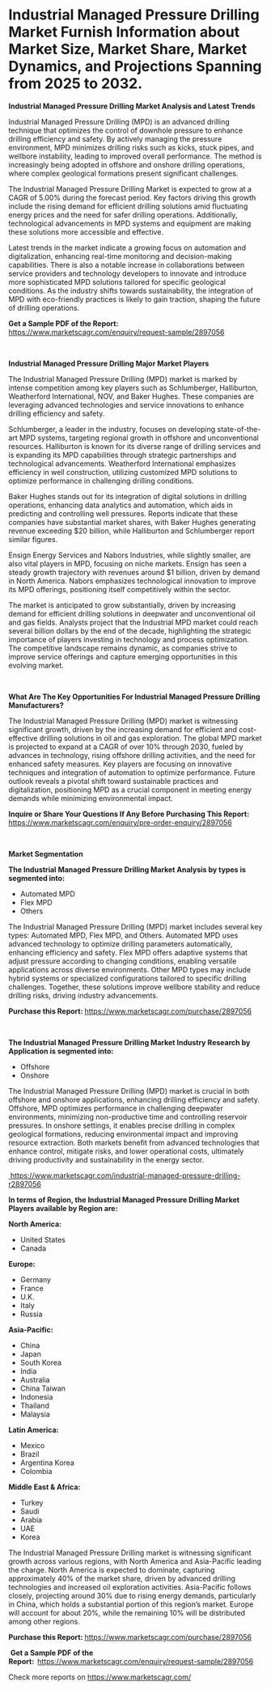 <p><h1>Industrial Managed Pressure Drilling Market Furnish Information about Market Size, Market Share, Market Dynamics, and Projections Spanning from 2025 to 2032.</h1></p><p><strong>Industrial Managed Pressure Drilling Market Analysis and Latest Trends</strong></p>
<p><p>Industrial Managed Pressure Drilling (MPD) is an advanced drilling technique that optimizes the control of downhole pressure to enhance drilling efficiency and safety. By actively managing the pressure environment, MPD minimizes drilling risks such as kicks, stuck pipes, and wellbore instability, leading to improved overall performance. The method is increasingly being adopted in offshore and onshore drilling operations, where complex geological formations present significant challenges.</p><p>The Industrial Managed Pressure Drilling Market is expected to grow at a CAGR of 5.00% during the forecast period. Key factors driving this growth include the rising demand for efficient drilling solutions amid fluctuating energy prices and the need for safer drilling operations. Additionally, technological advancements in MPD systems and equipment are making these solutions more accessible and effective.</p><p>Latest trends in the market indicate a growing focus on automation and digitalization, enhancing real-time monitoring and decision-making capabilities. There is also a notable increase in collaborations between service providers and technology developers to innovate and introduce more sophisticated MPD solutions tailored for specific geological conditions. As the industry shifts towards sustainability, the integration of MPD with eco-friendly practices is likely to gain traction, shaping the future of drilling operations.</p></p>
<p><strong>Get a Sample PDF of the Report:&nbsp;</strong> <a href="https://www.marketscagr.com/enquiry/request-sample/2897056?utm_campaign=3527&utm_medium=2&utm_source=Github&utm_content=ia&utm_term=15032025&utm_id=industrial-managed-pressure-drilling">https://www.marketscagr.com/enquiry/request-sample/2897056</a></p>
<p>&nbsp;</p>
<p><strong>Industrial Managed Pressure Drilling Major Market Players</strong></p>
<p><p>The Industrial Managed Pressure Drilling (MPD) market is marked by intense competition among key players such as Schlumberger, Halliburton, Weatherford International, NOV, and Baker Hughes. These companies are leveraging advanced technologies and service innovations to enhance drilling efficiency and safety.</p><p>Schlumberger, a leader in the industry, focuses on developing state-of-the-art MPD systems, targeting regional growth in offshore and unconventional resources. Halliburton is known for its diverse range of drilling services and is expanding its MPD capabilities through strategic partnerships and technological advancements. Weatherford International emphasizes efficiency in well construction, utilizing customized MPD solutions to optimize performance in challenging drilling conditions.</p><p>Baker Hughes stands out for its integration of digital solutions in drilling operations, enhancing data analytics and automation, which aids in predicting and controlling well pressures. Reports indicate that these companies have substantial market shares, with Baker Hughes generating revenue exceeding $20 billion, while Halliburton and Schlumberger report similar figures.</p><p>Ensign Energy Services and Nabors Industries, while slightly smaller, are also vital players in MPD, focusing on niche markets. Ensign has seen a steady growth trajectory with revenues around $1 billion, driven by demand in North America. Nabors emphasizes technological innovation to improve its MPD offerings, positioning itself competitively within the sector.</p><p>The market is anticipated to grow substantially, driven by increasing demand for efficient drilling solutions in deepwater and unconventional oil and gas fields. Analysts project that the Industrial MPD market could reach several billion dollars by the end of the decade, highlighting the strategic importance of players investing in technology and process optimization. The competitive landscape remains dynamic, as companies strive to improve service offerings and capture emerging opportunities in this evolving market.</p></p>
<p>&nbsp;</p>
<p><strong>What Are The Key Opportunities For Industrial Managed Pressure Drilling Manufacturers?</strong></p>
<p><p>The Industrial Managed Pressure Drilling (MPD) market is witnessing significant growth, driven by the increasing demand for efficient and cost-effective drilling solutions in oil and gas exploration. The global MPD market is projected to expand at a CAGR of over 10% through 2030, fueled by advances in technology, rising offshore drilling activities, and the need for enhanced safety measures. Key players are focusing on innovative techniques and integration of automation to optimize performance. Future outlook reveals a pivotal shift toward sustainable practices and digitalization, positioning MPD as a crucial component in meeting energy demands while minimizing environmental impact.</p></p>
<p><strong>Inquire or Share Your Questions If Any Before Purchasing This Report:</strong> <a href="https://www.marketscagr.com/enquiry/pre-order-enquiry/2897056?utm_campaign=3527&utm_medium=2&utm_source=Github&utm_content=ia&utm_term=15032025&utm_id=industrial-managed-pressure-drilling">https://www.marketscagr.com/enquiry/pre-order-enquiry/2897056</a></p>
<p>&nbsp;</p>
<p><strong>Market Segmentation</strong></p>
<p><strong>The Industrial Managed Pressure Drilling Market Analysis by types is segmented into:</strong></p>
<p><ul><li>Automated MPD</li><li>Flex MPD</li><li>Others</li></ul></p>
<p><p>The Industrial Managed Pressure Drilling (MPD) market includes several key types: Automated MPD, Flex MPD, and Others. Automated MPD uses advanced technology to optimize drilling parameters automatically, enhancing efficiency and safety. Flex MPD offers adaptive systems that adjust pressure according to changing conditions, enabling versatile applications across diverse environments. Other MPD types may include hybrid systems or specialized configurations tailored to specific drilling challenges. Together, these solutions improve wellbore stability and reduce drilling risks, driving industry advancements.</p></p>
<p><strong>Purchase this Report:&nbsp;</strong><a href="https://www.marketscagr.com/purchase/2897056?utm_campaign=3527&utm_medium=2&utm_source=Github&utm_content=ia&utm_term=15032025&utm_id=industrial-managed-pressure-drilling">https://www.marketscagr.com/purchase/2897056</a></p>
<p>&nbsp;</p>
<p><strong>The Industrial Managed Pressure Drilling Market Industry Research by Application is segmented into:</strong></p>
<p><ul><li>Offshore</li><li>Onshore</li></ul></p>
<p><p>The Industrial Managed Pressure Drilling (MPD) market is crucial in both offshore and onshore applications, enhancing drilling efficiency and safety. Offshore, MPD optimizes performance in challenging deepwater environments, minimizing non-productive time and controlling reservoir pressures. In onshore settings, it enables precise drilling in complex geological formations, reducing environmental impact and improving resource extraction. Both markets benefit from advanced technologies that enhance control, mitigate risks, and lower operational costs, ultimately driving productivity and sustainability in the energy sector.</p></p>
<p><a href="https://www.marketscagr.com/industrial-managed-pressure-drilling-r2897056?utm_campaign=3527&utm_medium=2&utm_source=Github&utm_content=ia&utm_term=15032025&utm_id=industrial-managed-pressure-drilling">&nbsp;https://www.marketscagr.com/industrial-managed-pressure-drilling-r2897056</a></p>
<p><strong>In terms of Region, the Industrial Managed Pressure Drilling Market Players available by Region are:</strong></p>
<p>
    <p> <strong> North America: </strong>
        <ul>
            <li>United States</li>
            <li>Canada</li>
        </ul>
        </p> 
    <p> <strong> Europe: </strong>
        <ul>
            <li>Germany</li>
            <li>France</li>
            <li>U.K.</li>
            <li>Italy</li>
            <li>Russia</li>
        </ul>
        </p> 
    <p> <strong> Asia-Pacific: </strong>
        <ul>
            <li>China</li>
            <li>Japan</li>
            <li>South Korea</li>
            <li>India</li>
            <li>Australia</li>
            <li>China Taiwan</li>
            <li>Indonesia</li>
            <li>Thailand</li>
            <li>Malaysia</li>
        </ul>
        </p> 
    <p> <strong> Latin America: </strong>
        <ul>
            <li>Mexico</li>
            <li>Brazil</li>
            <li>Argentina Korea</li>
            <li>Colombia</li>
        </ul>
        </p> 
    <p> <strong> Middle East & Africa: </strong>
        <ul>
            <li>Turkey</li>
            <li>Saudi</li>
            <li>Arabia</li>
            <li>UAE</li>
            <li>Korea</li>
        </ul>
    </p>
    </p>
<p><p>The Industrial Managed Pressure Drilling market is witnessing significant growth across various regions, with North America and Asia-Pacific leading the charge. North America is expected to dominate, capturing approximately 40% of the market share, driven by advanced drilling technologies and increased oil exploration activities. Asia-Pacific follows closely, projecting around 30% due to rising energy demands, particularly in China, which holds a substantial portion of this region’s market. Europe will account for about 20%, while the remaining 10% will be distributed among other regions.</p></p>
<p><strong>Purchase this Report: </strong><a href="https://www.marketscagr.com/purchase/2897056?utm_campaign=3527&utm_medium=2&utm_source=Github&utm_content=ia&utm_term=15032025&utm_id=industrial-managed-pressure-drilling">https://www.marketscagr.com/purchase/2897056</a></p>
<p>&nbsp;<strong>Get a Sample PDF of the Report:&nbsp;&nbsp;</strong><a href="https://www.marketscagr.com/enquiry/request-sample/2897056?utm_campaign=3527&utm_medium=2&utm_source=Github&utm_content=ia&utm_term=15032025&utm_id=industrial-managed-pressure-drilling">https://www.marketscagr.com/enquiry/request-sample/2897056</a></p>
<p><strong></strong></p>
<p>Check more reports on <a href="https://www.marketscagr.com/?utm_campaign=3527&utm_medium=2&utm_source=Github&utm_content=ia&utm_term=15032025&utm_id=industrial-managed-pressure-drilling">https://www.marketscagr.com/</a></p>